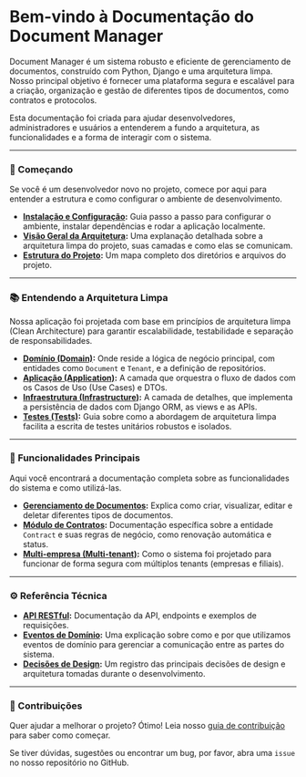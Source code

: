 # Bem-vindo à Documentação do Document Manager

Document Manager é um sistema robusto e eficiente de gerenciamento de documentos, construído com Python, Django e uma arquitetura limpa. Nosso principal objetivo é fornecer uma plataforma segura e escalável para a criação, organização e gestão de diferentes tipos de documentos, como contratos e protocolos.

Esta documentação foi criada para ajudar desenvolvedores, administradores e usuários a entenderem a fundo a arquitetura, as funcionalidades e a forma de interagir com o sistema.

---

### 🚀 Começando

Se você é um desenvolvedor novo no projeto, comece por aqui para entender a estrutura e como configurar o ambiente de desenvolvimento.

- **[Instalação e Configuração](getting-started/installation.md):** Guia passo a passo para configurar o ambiente, instalar dependências e rodar a aplicação localmente.
- **[Visão Geral da Arquitetura](getting-started/architecture.md):** Uma explanação detalhada sobre a arquitetura limpa do projeto, suas camadas e como elas se comunicam.
- **[Estrutura do Projeto](getting-started/project-structure.md):** Um mapa completo dos diretórios e arquivos do projeto.

---

### 📚 Entendendo a Arquitetura Limpa

Nossa aplicação foi projetada com base em princípios de arquitetura limpa (Clean Architecture) para garantir escalabilidade, testabilidade e separação de responsabilidades.

- **[Domínio (Domain)](architecture/domain.md):** Onde reside a lógica de negócio principal, com entidades como `Document` e `Tenant`, e a definição de repositórios.
- **[Aplicação (Application)](architecture/application.md):** A camada que orquestra o fluxo de dados com os Casos de Uso (Use Cases) e DTOs.
- **[Infraestrutura (Infrastructure)](architecture/infrastructure.md):** A camada de detalhes, que implementa a persistência de dados com Django ORM, as views e as APIs.
- **[Testes (Tests)](architecture/tests.md):** Guia sobre como a abordagem de arquitetura limpa facilita a escrita de testes unitários robustos e isolados.

---

### 📑 Funcionalidades Principais

Aqui você encontrará a documentação completa sobre as funcionalidades do sistema e como utilizá-las.

- **[Gerenciamento de Documentos](features/document-management.md):** Explica como criar, visualizar, editar e deletar diferentes tipos de documentos.
- **[Módulo de Contratos](features/contracts.md):** Documentação específica sobre a entidade `Contract` e suas regras de negócio, como renovação automática e status.
- **[Multi-empresa (Multi-tenant)](features/multi-tenant.md):** Como o sistema foi projetado para funcionar de forma segura com múltiplos tenants (empresas e filiais).

---

### ⚙️ Referência Técnica

- **[API RESTful](api/rest.md):** Documentação da API, endpoints e exemplos de requisições.
- **[Eventos de Domínio](technical/domain-events.md):** Uma explicação sobre como e por que utilizamos eventos de domínio para gerenciar a comunicação entre as partes do sistema.
- **[Decisões de Design](technical/design-decisions.md):** Um registro das principais decisões de design e arquitetura tomadas durante o desenvolvimento.

---

### 🤝 Contribuições

Quer ajudar a melhorar o projeto? Ótimo! Leia nosso [guia de contribuição](contributing.md) para saber como começar.

Se tiver dúvidas, sugestões ou encontrar um bug, por favor, abra uma `issue` no nosso repositório no GitHub.